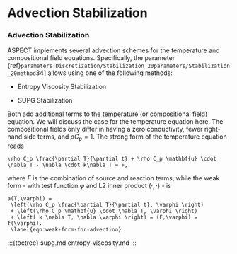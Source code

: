 
# Advection Stabilization

### Advection Stabilization

ASPECT implements several advection schemes for
the temperature and compositional field equations. Specifically, the parameter
{ref}`parameters:Discretization/Stabilization_20parameters/Stabilization_20method`34]
allows using one of the following methods:

-   Entropy Viscosity Stabilization

-   SUPG Stabilization

Both add additional terms to the temperature (or compositional field)
equation. We will discuss the case for the temperature equation here. The
compositional fields only differ in having a zero conductivity, fewer
right-hand side terms, and $\rho C_p=1$. The strong form of the temperature
equation reads
```{math}
\rho C_p \frac{\partial T}{\partial t} + \rho C_p \mathbf{u} \cdot \nabla T - \nabla \cdot k\nabla T = F,
```
where $F$ is the combination of source and reaction terms, while the weak
form - with test function $\varphi$ and L2 inner product $(\cdot,\cdot)$ - is
```{math}
a(T,\varphi) =
 \left(\rho C_p \frac{\partial T}{\partial t}, \varphi \right)
 + \left(\rho C_p \mathbf{u} \cdot \nabla T, \varphi \right)
 + \left( k \nabla T, \nabla \varphi \right) = (F,\varphi) = f(\varphi).
 \label{eqn:weak-form-for-advection}
```

:::{toctree}
supg.md
entropy-viscosity.md
:::
